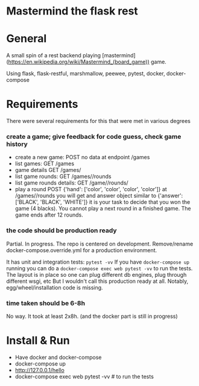 Mastermind the flask rest
=========================

# General

A small spin of a rest backend playing [mastermind] (https://en.wikipedia.org/wiki/Mastermind_(board_game)) game.

Using flask, flask-restful, marshmallow, peewee, pytest, docker, docker-compose

# Requirements

There were several requirements for this that were met in various degrees

### create a game; give feedback for code guess, check game history
  - create a new game: POST no data at endpoint /games
  - list games: GET /games
  - game details GET /games/<id>
  - list game rounds: GET /games/<id>/rounds
  - list game rounds details: GET /game/<id>/rounds/<id>
  - play a round POST {'hand': ['color', 'color', 'color', 'color']} at /games/<id>/rounds
    you will get and answer object similar to {'answer': ['BLACK', 'BLACK', 'WHITE']}
    it is your task to decide that you won the game (4 blacks).
    You cannot play a next round in a finished game. The game ends after 12 rounds.

### the code should be production ready
Partial. In progress. The repo is centered on development.
Remove/rename docker-compose.override.yml for a production environment.

It has unit and integration tests: `pytest -vv`
If you have `docker-compose up` running you can do a `docker-compose exec web pytest -vv` to run the tests.
The layout is in place so one can plug different db engines, plug through different wsgi, etc
But I wouldn't call this production ready at all.
Notably, egg/wheel/installation code is missing.

### time taken should be 6-8h
  No way. It took at least 2x8h. (and the docker part is still in progress)


# Install & Run
 - Have docker and docker-compose
 - docker-compose up
 - http://127.0.0.1/hello
 - docker-compose exec web pytest -vv # to run the tests

